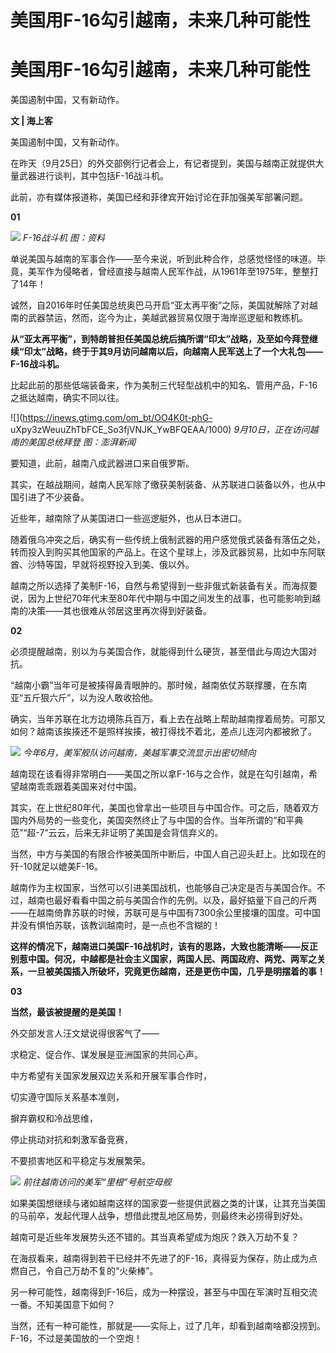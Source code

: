 # 美国用F-16勾引越南，未来几种可能性

# 美国用F-16勾引越南，未来几种可能性

美国遏制中国，又有新动作。

**文 | 海上客**

美国遏制中国，又有新动作。

在昨天（9月25日）的外交部例行记者会上，有记者提到，美国与越南正就提供大量武器进行谈判，其中包括F-16战斗机。

此前，亦有媒体报道称，美国已经和菲律宾开始讨论在菲加强美军部署问题。

**01**

![](https://inews.gtimg.com/om_bt/OxCre08AVpf7UD0AGKg3WdieDVyMUabKzHOO2qJhQMVFYAA/1000)
_F-16战斗机 图：资料_

单说美国与越南的军事合作——至今来说，听到此种合作，总感觉怪怪的味道。毕竟，美军作为侵略者，曾经直接与越南人民军作战，从1961年至1975年，整整打了14年！

诚然，自2016年时任美国总统奥巴马开启“亚太再平衡”之际，美国就解除了对越南的武器禁运，然而，迄今为止，美越武器贸易仅限于海岸巡逻艇和教练机。

**从“亚太再平衡”，到特朗普担任美国总统后搞所谓“印太”战略，及至如今拜登继续“印太”战略，终于于其9月访问越南以后，向越南人民军送上了一个大礼包——F-16战斗机。**

比起此前的那些低端装备来，作为美制三代轻型战机中的知名、管用产品，F-16之抵达越南，确实不同以往。

![](https://inews.gtimg.com/om_bt/OO4K0t-phG-
uXpy3zWeuuZhTbFCE_So3fjVNJK_YwBFQEAA/1000) _9月10日，正在访问越南的美国总统拜登 图：澎湃新闻_

要知道，此前，越南八成武器进口来自俄罗斯。

其实，在越战期间，越南人民军除了缴获美制装备、从苏联进口装备以外，也从中国引进了不少装备。

近些年，越南除了从美国进口一些巡逻艇外，也从日本进口。

随着俄乌冲突之后，确实有一些传统上俄制武器的用户感觉俄式装备有落伍之处，转而投入到购买其他国家的产品上。在这个星球上，涉及武器贸易，比如中东阿联酋、沙特等国，早就将视野投入到美、俄以外。

越南之所以选择了美制F-16，自然与希望得到一些非俄式新装备有关。而海叔要说，因为上世纪70年代末至80年代中期与中国之间发生的战事，也可能影响到越南的决策——其也很难从邻居这里再次得到好装备。

**02**

必须提醒越南，别以为与美国合作，就能得到什么硬货，甚至借此与周边大国对抗。

“越南小霸”当年可是被揍得鼻青眼肿的。那时候，越南依仗苏联撑腰，在东南亚“五斤狠六斤”，以为没人敢收拾他。

确实，当年苏联在北方边境陈兵百万，看上去在战略上帮助越南撑着局势。可那又如何？越南该挨揍还不是照样挨揍，被打得找不着北，差点儿连河内都被掀了。

![](https://inews.gtimg.com/om_bt/O4IOIZ8eupkCqB9aW5u-ZAOAEvBjZ_M2zyESueXPAksS4AA/1000)
_今年6月，美军舰队访问越南，美越军事交流显示出密切倾向_

越南现在该看得非常明白——美国之所以拿F-16与之合作，就是在勾引越南，希望越南乖乖跟着美国来对付中国。

其实，在上世纪80年代，美国也曾拿出一些项目与中国合作。可之后，随着双方国内外局势的一些变化，美国突然终止了与中国的合作。当年所谓的“和平典范”“超-7”云云，后来无非证明了美国是会背信弃义的。

当然，中方与美国的有限合作被美国所中断后，中国人自己迎头赶上。比如现在的歼-10就足以媲美F-16。

越南作为主权国家，当然可以引进美国战机，也能够自己决定是否与美国合作。不过，越南也最好看看中国之前与美国合作的先例。以及，最好掂量下自己的斤两——在越南倚靠苏联的时候，苏联可是与中国有7300余公里接壤的国度。可中国并没有惧怕苏联，该教训越南时，是一点也不含糊的！

**这样的情况下，越南进口美国F-16战机时，该有的思路，大致也能清晰——反正别惹中国。何况，中越都是社会主义国家，两国人民、两国政府、两党、两军之关系，一旦被美国插入所破坏，究竟更伤越南，还是更伤中国，几乎是明摆着的事！**

**03**

**当然，最该被提醒的是美国！**

外交部发言人汪文斌说得很客气了——

求稳定、促合作、谋发展是亚洲国家的共同心声。

中方希望有关国家发展双边关系和开展军事合作时，

切实遵守国际关系基本准则，

摒弃霸权和冷战思维，

停止挑动对抗和刺激军备竞赛，

不要损害地区和平稳定与发展繁荣。

![](https://inews.gtimg.com/om_bt/O5zEWeQvYjEwWxIlcf2u_p9EfymI5wjC2RCJ4r6ywEN5kAA/1000)
_前往越南访问的美军“里根”号航空母舰_

如果美国想继续与诸如越南这样的国家耍一些提供武器之类的计谋，让其充当美国的马前卒，发起代理人战争，想借此搅乱地区局势，则最终未必捞得到好处。

越南可是近些年发展势头还不错的。其当真希望成为炮灰？跌入万劫不复？

在海叔看来，越南得到若干已经并不先进了的F-16，真得妥为保存，防止成为点燃自己，令自己万劫不复的“火柴棒”。

另一种可能性，越南得到F-16后，成为一种摆设，甚至与中国在军演时互相交流一番。不知美国意下如何？

当然，还有一种可能性，那就是——实际上，过了几年，却看到越南啥都没捞到。F-16，不过是美国放的一个空炮！

